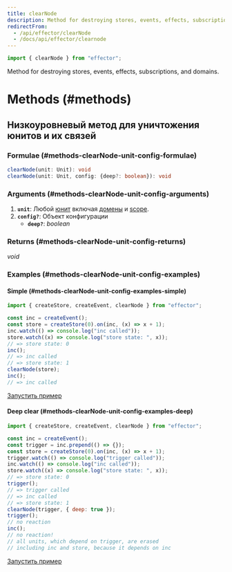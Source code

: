 ```yaml
---
title: clearNode
description: Method for destroying stores, events, effects, subscriptions, and domains
redirectFrom:
  - /api/effector/clearNode
  - /docs/api/effector/clearnode
---
```


```ts
import { clearNode } from "effector";
```

Method for destroying stores, events, effects, subscriptions, and domains.

# Methods (#methods)

## Низкоуровневый метод для уничтожения юнитов и их связей

### Formulae (#methods-clearNode-unit-config-formulae)

```ts
clearNode(unit: Unit): void
clearNode(unit: Unit, config: {deep?: boolean}): void
```

### Arguments (#methods-clearNode-unit-config-arguments)

1. **`unit`**: Любой [юнит](/ru/explanation/glossary#unit) включая [домены](/ru/api/effector/Domain) и [scope](/ru/api/effector/Scope).
2. **`config?`**: Объект конфигурации
   - **`deep?`**: _boolean_

### Returns (#methods-clearNode-unit-config-returns)

_void_

### Examples (#methods-clearNode-unit-config-examples)

#### Simple (#methods-clearNode-unit-config-examples-simple)

```js
import { createStore, createEvent, clearNode } from "effector";

const inc = createEvent();
const store = createStore(0).on(inc, (x) => x + 1);
inc.watch(() => console.log("inc called"));
store.watch((x) => console.log("store state: ", x));
// => store state: 0
inc();
// => inc called
// => store state: 1
clearNode(store);
inc();
// => inc called
```

[Запустить пример](https://share.effector.dev/WjuSl6aN)

#### Deep clear (#methods-clearNode-unit-config-examples-deep)

```js
import { createStore, createEvent, clearNode } from "effector";

const inc = createEvent();
const trigger = inc.prepend(() => {});
const store = createStore(0).on(inc, (x) => x + 1);
trigger.watch(() => console.log("trigger called"));
inc.watch(() => console.log("inc called"));
store.watch((x) => console.log("store state: ", x));
// => store state: 0
trigger();
// => trigger called
// => inc called
// => store state: 1
clearNode(trigger, { deep: true });
trigger();
// no reaction
inc();
// no reaction!
// all units, which depend on trigger, are erased
// including inc and store, because it depends on inc
```

[Запустить пример](https://share.effector.dev/EkETZtKI)
